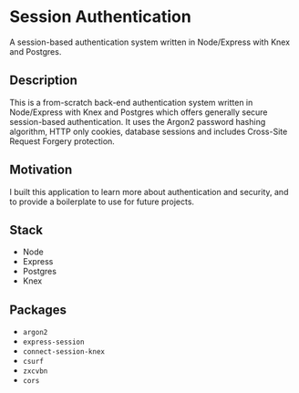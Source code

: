 # Session Authentication

A session-based authentication system written in Node/Express with Knex and Postgres.

## Description

This is a from-scratch back-end authentication system written in Node/Express with Knex and Postgres which offers generally secure session-based authentication. It uses the Argon2 password hashing algorithm, HTTP only cookies, database sessions and includes Cross-Site Request Forgery protection.

## Motivation

I built this application to learn more about authentication and security, and to provide a boilerplate to use for future projects. 

## Stack

- Node
- Express
- Postgres
- Knex

## Packages

- `argon2`
- `express-session`
- `connect-session-knex`
- `csurf`
- `zxcvbn`
- `cors`
